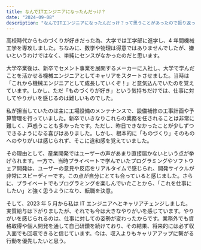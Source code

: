 ```yaml
---
title: なんでITエンジニアになったんだっけ？
date: "2024-09-08"
description: "なんでITエンジニアになったんだっけ？って思うことがあったので振り返ってみた。"
---
```


高校時代からものづくりが好きだった為、大学では工学部に進学し、4 年間機械工学を専攻しました。ちなみに、数学や物理は得意ではありませんでしたが、嫌いというわけではなく、単純にセンスがなかったのだと思います。

大学卒業後は、新卒でセメント事業を展開するメーカーに入社し、大学で学んだことを活かせる機械エンジニアとしてキャリアをスタートさせました。当時は「これから機械エンジニアとして成長していくぞ！」と意気込んでいたのを覚えています。しかし、ただ「ものづくりが好き」という気持ちだけでは、仕事に対してやりがいを感じるのは難しいものでした。

私が担当していたのは主に工場設備のメンテナンスで、設備補修の工事計画や予算管理を行っていました。新卒でいきなりこれらの業務を任されることは非常に難しく、戸惑うことも多かったです。ただし、昨日できなかったことが少しずつできるようになる喜びはありました。しかし、根本的に「ものづくり」そのものへのやりがいは感じられず、そこに違和感を覚えていました。

その理由として、産業開発ではユーザーの声があまり直接届かないという点が挙げられます。一方で、当時プライベートで学んでいたプログラミングやソフトウェア開発は、ユーザーの意見や反応をリアルタイムで感じられ、開発サイクルが非常にスピーディーです。この点が自分にとても合っていると感じました。さらに、プライベートでもプログラミングを楽しんでいたことから、「これを仕事にしたい」と強く思うようになり、転職を決意。

そして、2023 年 5 月から私は IT エンジニアへとキャリアチェンジしました。実質給与は下がりましたが、それでも今は大きなやりがいを感じています。やりがいを感じられるのは、仕事に対しての姿勢が変わったからです。業務外でも資格取得や個人開発を通して自己研鑽を続けており、その結果、将来的には必ず収入面でも回収できると信じています。今は、収入よりもキャリアアップに繋がる行動を優先したいと思う。
